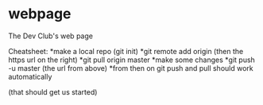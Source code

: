webpage
=======

The Dev Club's web page

Cheatsheet:
*make a local repo (git init)
*git remote add origin (then the https url on the right)
*git pull origin master
*make some changes
*git push -u master (the url from above)
*from then on git push and pull should work automatically

(that should get us started)
